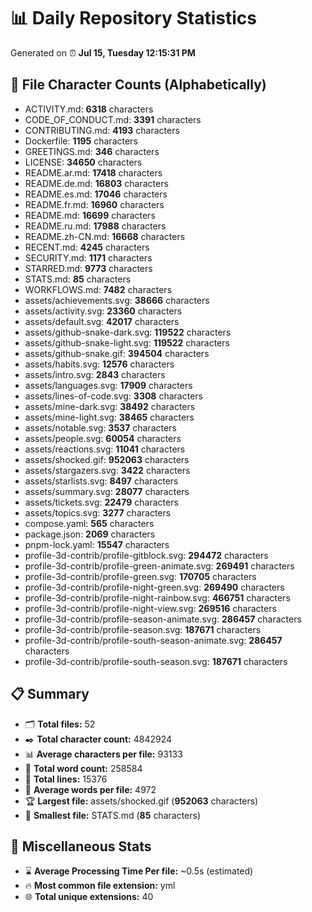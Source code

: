 # 📊 Daily Repository Statistics
Generated on ⏰ **Jul 15, Tuesday 12:15:31 PM**

## 📂 File Character Counts (Alphabetically)
- ACTIVITY.md: **6318** characters
- CODE_OF_CONDUCT.md: **3391** characters
- CONTRIBUTING.md: **4193** characters
- Dockerfile: **1195** characters
- GREETINGS.md: **346** characters
- LICENSE: **34650** characters
- README.ar.md: **17418** characters
- README.de.md: **16803** characters
- README.es.md: **17046** characters
- README.fr.md: **16960** characters
- README.md: **16699** characters
- README.ru.md: **17988** characters
- README.zh-CN.md: **16668** characters
- RECENT.md: **4245** characters
- SECURITY.md: **1171** characters
- STARRED.md: **9773** characters
- STATS.md: **85** characters
- WORKFLOWS.md: **7482** characters
- assets/achievements.svg: **38666** characters
- assets/activity.svg: **23360** characters
- assets/default.svg: **42017** characters
- assets/github-snake-dark.svg: **119522** characters
- assets/github-snake-light.svg: **119522** characters
- assets/github-snake.gif: **394504** characters
- assets/habits.svg: **12576** characters
- assets/intro.svg: **2843** characters
- assets/languages.svg: **17909** characters
- assets/lines-of-code.svg: **3308** characters
- assets/mine-dark.svg: **38492** characters
- assets/mine-light.svg: **38465** characters
- assets/notable.svg: **3537** characters
- assets/people.svg: **60054** characters
- assets/reactions.svg: **11041** characters
- assets/shocked.gif: **952063** characters
- assets/stargazers.svg: **3422** characters
- assets/starlists.svg: **8497** characters
- assets/summary.svg: **28077** characters
- assets/tickets.svg: **22479** characters
- assets/topics.svg: **3277** characters
- compose.yaml: **565** characters
- package.json: **2069** characters
- pnpm-lock.yaml: **15547** characters
- profile-3d-contrib/profile-gitblock.svg: **294472** characters
- profile-3d-contrib/profile-green-animate.svg: **269491** characters
- profile-3d-contrib/profile-green.svg: **170705** characters
- profile-3d-contrib/profile-night-green.svg: **269490** characters
- profile-3d-contrib/profile-night-rainbow.svg: **466751** characters
- profile-3d-contrib/profile-night-view.svg: **269516** characters
- profile-3d-contrib/profile-season-animate.svg: **286457** characters
- profile-3d-contrib/profile-season.svg: **187671** characters
- profile-3d-contrib/profile-south-season-animate.svg: **286457** characters
- profile-3d-contrib/profile-south-season.svg: **187671** characters

## 📋 Summary
- 🗂️ **Total files:** 52
- ✒️ **Total character count:** 4842924
- 📊 **Average characters per file:** 93133
- 📝 **Total word count:** 258584
- 🧾 **Total lines:** 15376
- 📐 **Average words per file:** 4972
- 🏆 **Largest file:** assets/shocked.gif (**952063** characters)
- 🥉 **Smallest file:** STATS.md (**85** characters)

## 🌟 Miscellaneous Stats
- ⌛ **Average Processing Time Per file:** ~0.5s (estimated)
- 🔥 **Most common file extension:** yml
- 🌐 **Total unique extensions:** 40
